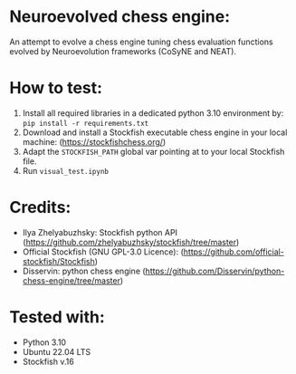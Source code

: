 # Neuroevolved chess engine:

An attempt to evolve a chess engine tuning chess evaluation functions evolved by Neuroevolution frameworks (CoSyNE and NEAT). 

# How to test:
1. Install all required libraries in a dedicated python 3.10 environment by: `pip install -r requirements.txt`
2. Download and install a Stockfish executable chess engine in your local machine: (https://stockfishchess.org/)
3. Adapt the `STOCKFISH_PATH` global var pointing at to your local Stockfish file.
4. Run `visual_test.ipynb`
 
# Credits:
* Ilya Zhelyabuzhsky: Stockfish python API (https://github.com/zhelyabuzhsky/stockfish/tree/master)
* Official Stockfish (GNU GPL-3.0 Licence): (https://github.com/official-stockfish/Stockfish)
* Disservin: python chess engine (https://github.com/Disservin/python-chess-engine/tree/master)

# Tested with:
* Python 3.10
* Ubuntu 22.04 LTS
* Stockfish v.16
